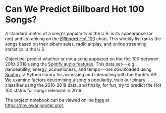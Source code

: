 # Can We Predict Billboard Hot 100 Songs?

A standard metric of a song's popularity in the U.S. is its appearance (or not) and its ranking on the [*Billboard* Hot 100](https://www.billboard.com/charts/hot-100) chart. This weekly list ranks the songs based on their album sales, radio airplay, and online streaming statistics in the U.S. 

Objective: predict whether or not a song appeared on the Hot 100 between 2010-2018 using the [Spotify audio features](https://developer.spotify.com/documentation/web-api/reference/tracks/get-audio-features/). This data set---e.g., danceability, energy, acousticness, and tempo---are downloaded using [Spotipy](https://spotipy.readthedocs.io/en/latest/), a Python library for accessing and interacting with the Spotify API. We examine factors determining a song's popularity, train our binary classifier using the 2010-2018 data, and finally, for fun, try to predict the Hot 100 status for songs released in 2019.

The project notebook can be viewed online [here](https://nbviewer.jupyter.org/github/jieunchoi/billboard100_hit_or_not/blob/master/hitornot.ipynb) at https://nbviewer.jupyter.org/.